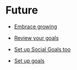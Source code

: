 # Future


 - [Embrace growing](../Embrace%20growing/index.md)
    
 - [Review your goals](../Review%20your%20goals/index.md)
    
 - [Set up Social Goals too](../Set%20up%20Social%20Goals%20too/index.md)
    
 - [Set up goals](../Set%20up%20goals/index.md)
    
